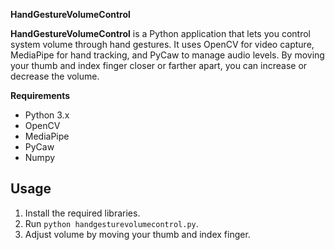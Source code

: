 **HandGestureVolumeControl**

**HandGestureVolumeControl** is a Python application that lets you control system volume through hand gestures. It uses OpenCV for video capture, MediaPipe for hand tracking, and PyCaw to manage audio levels. By moving your thumb and index finger closer or farther apart, you can increase or decrease the volume.

**Requirements**
- Python 3.x
- OpenCV
- MediaPipe
- PyCaw
- Numpy

## Usage

1. Install the required libraries.
2. Run `python handgesturevolumecontrol.py`.
3. Adjust volume by moving your thumb and index finger.
